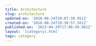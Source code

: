 ```yaml
---
title: Architecture
slug: architecture
updated-on: '2018-08-24T20:07:38.951Z'
created-on: '2018-08-24T10:38:57.561Z'
published-on: '2023-04-29T17:06:49.981Z'
layout: '[category].html'
tags: category
---
```




